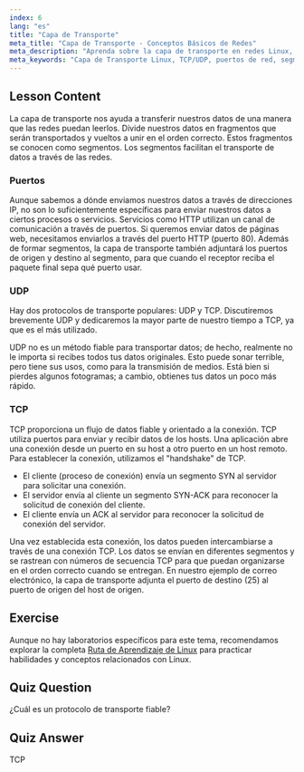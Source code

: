 ```yaml
---
index: 6
lang: "es"
title: "Capa de Transporte"
meta_title: "Capa de Transporte - Conceptos Básicos de Redes"
meta_description: "Aprenda sobre la capa de transporte en redes Linux, incluyendo protocolos TCP/UDP, puertos y segmentación de datos. Comprenda cómo se transfieren los datos de forma fiable."
meta_keywords: "Capa de Transporte Linux, TCP/UDP, puertos de red, segmentación de datos, redes Linux, tutorial para principiantes, protocolos de red"
---
```


## Lesson Content

La capa de transporte nos ayuda a transferir nuestros datos de una manera que las redes puedan leerlos. Divide nuestros datos en fragmentos que serán transportados y vueltos a unir en el orden correcto. Estos fragmentos se conocen como segmentos. Los segmentos facilitan el transporte de datos a través de las redes.

### Puertos

Aunque sabemos a dónde enviamos nuestros datos a través de direcciones IP, no son lo suficientemente específicas para enviar nuestros datos a ciertos procesos o servicios. Servicios como HTTP utilizan un canal de comunicación a través de puertos. Si queremos enviar datos de páginas web, necesitamos enviarlos a través del puerto HTTP (puerto 80). Además de formar segmentos, la capa de transporte también adjuntará los puertos de origen y destino al segmento, para que cuando el receptor reciba el paquete final sepa qué puerto usar.

### UDP

Hay dos protocolos de transporte populares: UDP y TCP. Discutiremos brevemente UDP y dedicaremos la mayor parte de nuestro tiempo a TCP, ya que es el más utilizado.

UDP no es un método fiable para transportar datos; de hecho, realmente no le importa si recibes todos tus datos originales. Esto puede sonar terrible, pero tiene sus usos, como para la transmisión de medios. Está bien si pierdes algunos fotogramas; a cambio, obtienes tus datos un poco más rápido.

### TCP

TCP proporciona un flujo de datos fiable y orientado a la conexión. TCP utiliza puertos para enviar y recibir datos de los hosts. Una aplicación abre una conexión desde un puerto en su host a otro puerto en un host remoto. Para establecer la conexión, utilizamos el "handshake" de TCP.

- El cliente (proceso de conexión) envía un segmento SYN al servidor para solicitar una conexión.
- El servidor envía al cliente un segmento SYN-ACK para reconocer la solicitud de conexión del cliente.
- El cliente envía un ACK al servidor para reconocer la solicitud de conexión del servidor.

Una vez establecida esta conexión, los datos pueden intercambiarse a través de una conexión TCP. Los datos se envían en diferentes segmentos y se rastrean con números de secuencia TCP para que puedan organizarse en el orden correcto cuando se entregan. En nuestro ejemplo de correo electrónico, la capa de transporte adjunta el puerto de destino (25) al puerto de origen del host de origen.

## Exercise

Aunque no hay laboratorios específicos para este tema, recomendamos explorar la completa [Ruta de Aprendizaje de Linux](https://labex.io/es/learn/linux) para practicar habilidades y conceptos relacionados con Linux.

## Quiz Question

¿Cuál es un protocolo de transporte fiable?

## Quiz Answer

TCP

